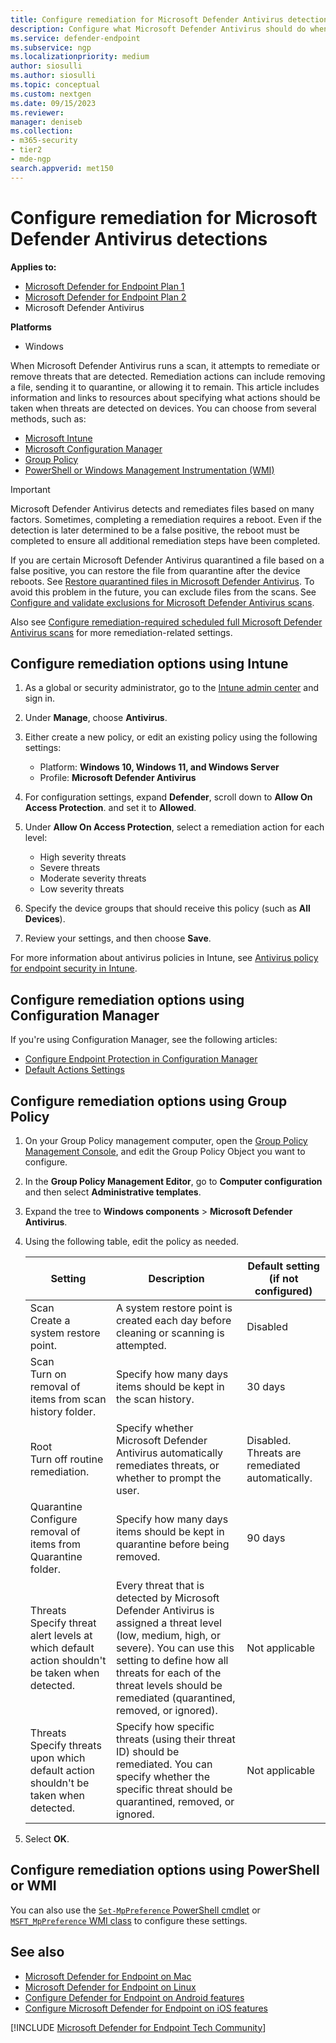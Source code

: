 ```yaml
---
title: Configure remediation for Microsoft Defender Antivirus detections
description: Configure what Microsoft Defender Antivirus should do when it detects a threat, and how long quarantined files should be retained in the quarantine folder
ms.service: defender-endpoint
ms.subservice: ngp
ms.localizationpriority: medium
author: siosulli
ms.author: siosulli
ms.topic: conceptual
ms.custom: nextgen
ms.date: 09/15/2023
ms.reviewer:
manager: deniseb
ms.collection: 
- m365-security
- tier2
- mde-ngp
search.appverid: met150
---
```


# Configure remediation for Microsoft Defender Antivirus detections


**Applies to:**

- [Microsoft Defender for Endpoint Plan 1](https://go.microsoft.com/fwlink/p/?linkid=2154037)
- [Microsoft Defender for Endpoint Plan 2](https://go.microsoft.com/fwlink/p/?linkid=2154037)
- Microsoft Defender Antivirus

**Platforms**
- Windows

When Microsoft Defender Antivirus runs a scan, it attempts to remediate or remove threats that are detected. Remediation actions can include removing a file, sending it to quarantine, or allowing it to remain. This article includes information and links to resources about specifying what actions should be taken when threats are detected on devices. You can choose from several methods, such as:

- [Microsoft Intune](#configure-remediation-options-using-intune)
- [Microsoft Configuration Manager](#configure-remediation-options-using-configuration-manager)
- [Group Policy](#configure-remediation-options-using-group-policy)
- [PowerShell or Windows Management Instrumentation (WMI)](#configure-remediation-options-using-powershell-or-wmi)

> [!IMPORTANT]
> Microsoft Defender Antivirus detects and remediates files based on many factors. Sometimes, completing a remediation requires a reboot. Even if the detection is later determined to be a false positive, the reboot must be completed to ensure all additional remediation steps have been completed.
>
> If you are certain Microsoft Defender Antivirus quarantined a file based on a false positive, you can restore the file from quarantine after the device reboots. See [Restore quarantined files in Microsoft Defender Antivirus](restore-quarantined-files-microsoft-defender-antivirus.md). To avoid this problem in the future, you can exclude files from the scans. See [Configure and validate exclusions for Microsoft Defender Antivirus scans](configure-exclusions-microsoft-defender-antivirus.md).

Also see [Configure remediation-required scheduled full Microsoft Defender Antivirus scans](scheduled-catch-up-scans-microsoft-defender-antivirus.md#remed) for more remediation-related settings.

## Configure remediation options using Intune

1. As a global or security administrator, go to the [Intune admin center](https://intune.microsoft.com/) and sign in.

2. Under **Manage**, choose **Antivirus**.

3. Either create a new policy, or edit an existing policy using the following settings:

   - Platform: **Windows 10, Windows 11, and Windows Server**
   - Profile: **Microsoft Defender Antivirus**

4. For configuration settings, expand **Defender**, scroll down to **Allow On Access Protection**. and set it to **Allowed**.

5. Under **Allow On Access Protection**, select a remediation action for each level:

   - High severity threats
   - Severe threats
   - Moderate severity threats
   - Low severity threats

6. Specify the device groups that should receive this policy (such as **All Devices**).

7. Review your settings, and then choose **Save**.

For more information about antivirus policies in Intune, see [Antivirus policy for endpoint security in Intune](/mem/intune/protect/endpoint-security-antivirus-policy).

## Configure remediation options using Configuration Manager

If you're using Configuration Manager, see the following articles:

- [Configure Endpoint Protection in Configuration Manager](/mem/configmgr/protect/deploy-use/endpoint-protection-configure)
- [Default Actions Settings](/mem/configmgr/protect/deploy-use/endpoint-antimalware-policies#default-actions-settings)

## Configure remediation options using Group Policy

1. On your Group Policy management computer, open the [Group Policy Management Console](/previous-versions/windows/it-pro/windows-server-2008-R2-and-2008/cc731212(v=ws.11)), and edit the Group Policy Object you want to configure.

2. In the **Group Policy Management Editor**, go to **Computer configuration** and then select **Administrative templates**.

3. Expand the tree to **Windows components** \> **Microsoft Defender Antivirus**.

4. Using the following table, edit the policy as needed.

   |Setting|Description|Default setting (if not configured)|
   |---|---|---|
   |Scan <br/>Create a system restore point.|A system restore point is created each day before cleaning or scanning is attempted. |Disabled|
   |Scan<br/>Turn on removal of items from scan history folder.|Specify how many days items should be kept in the scan history.|30 days|
   |Root<br/>Turn off routine remediation.|Specify whether Microsoft Defender Antivirus automatically remediates threats, or whether to prompt the user.|Disabled. Threats are remediated automatically.|
   |Quarantine<br/>Configure removal of items from Quarantine folder.|Specify how many days items should be kept in quarantine before being removed.|90 days|
   |Threats<br/>Specify threat alert levels at which default action shouldn't be taken when detected.|Every threat that is detected by Microsoft Defender Antivirus is assigned a threat level (low, medium, high, or severe). You can use this setting to define how all threats for each of the threat levels should be remediated (quarantined, removed, or ignored). |Not applicable|
   |Threats<br/>Specify threats upon which default action shouldn't be taken when detected.|Specify how specific threats (using their threat ID) should be remediated. You can specify whether the specific threat should be quarantined, removed, or ignored.|Not applicable|

5. Select **OK**.

## Configure remediation options using PowerShell or WMI

You can also use the [`Set-MpPreference` PowerShell cmdlet](/powershell/module/defender/set-mppreference) or [`MSFT_MpPreference` WMI class](/previous-versions/windows/desktop/defender/windows-defender-wmiv2-apis-portal) to configure these settings.

## See also

- [Microsoft Defender for Endpoint on Mac](microsoft-defender-endpoint-mac.md)
- [Microsoft Defender for Endpoint on Linux](microsoft-defender-endpoint-linux.md)
- [Configure Defender for Endpoint on Android features](android-configure.md)
- [Configure Microsoft Defender for Endpoint on iOS features](ios-configure-features.md)

[!INCLUDE [Microsoft Defender for Endpoint Tech Community](../../includes/defender-mde-techcommunity.md)]
